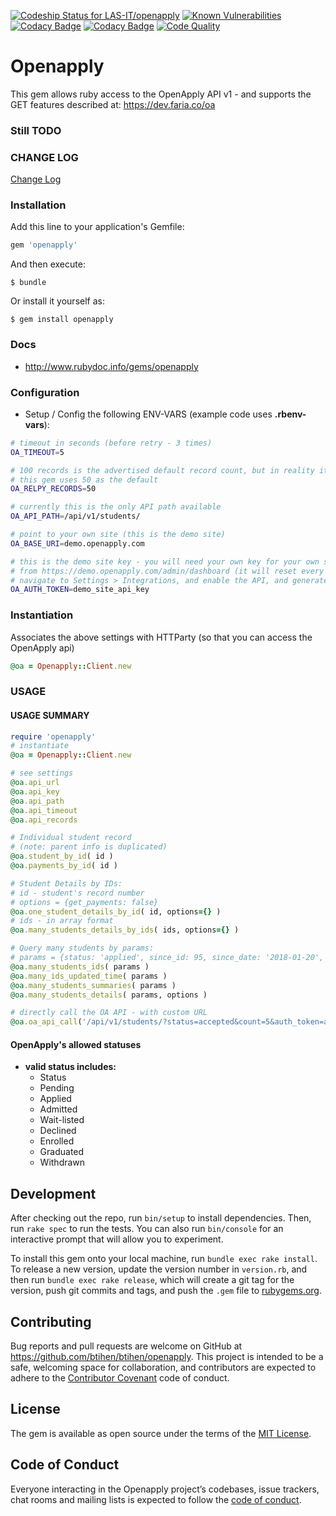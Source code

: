 [![Codeship Status for LAS-IT/openapply](https://app.codeship.com/projects/b3b1a8b0-3f90-0138-630c-02a65faac0e6/status?branch=master)](https://app.codeship.com/projects/387673)  [![Known Vulnerabilities](https://snyk.io/test/github/btihen/openapply/badge.svg?targetFile=Gemfile.lock)](https://snyk.io/test/github/btihen/openapply?targetFile=Gemfile.lock)    [![Codacy Badge](https://api.codacy.com/project/badge/Grade/7b2062680fd14704bd321baef8dbddce)](https://www.codacy.com/app/btihen/openapply?utm_source=github.com&amp;utm_medium=referral&amp;utm_content=btihen/openapply&amp;utm_campaign=Badge_Grade)  [![Codacy Badge](https://api.codacy.com/project/badge/Coverage/7b2062680fd14704bd321baef8dbddce)](https://www.codacy.com/app/btihen/openapply?utm_source=github.com&utm_medium=referral&utm_content=btihen/openapply&utm_campaign=Badge_Coverage)   [![Code Quality](https://bettercodehub.com/edge/badge/btihen/shop?branch=master)](https://bettercodehub.com/)  


# Openapply

This gem allows ruby access to the OpenApply API v1 - and supports the GET features described at: https://dev.faria.co/oa


### Still TODO


### CHANGE LOG

[Change Log](https://github.com/btihen/openapply/blob/master/CHANGE_LOG.md)


### Installation

Add this line to your application's Gemfile:

```ruby
gem 'openapply'
```

And then execute:

    $ bundle

Or install it yourself as:

    $ gem install openapply


### Docs

* http://www.rubydoc.info/gems/openapply


### Configuration

* Setup / Config the following ENV-VARS (example code uses **.rbenv-vars**):

```bash
# timeout in seconds (before retry - 3 times)
OA_TIMEOUT=5

# 100 records is the advertised default record count, but in reality it is 10
# this gem uses 50 as the default
OA_RELPY_RECORDS=50

# currently this is the only API path available
OA_API_PATH=/api/v1/students/

# point to your own site (this is the demo site)
OA_BASE_URI=demo.openapply.com

# this is the demo site key - you will need your own key for your own site
# from https://demo.openapply.com/admin/dashboard (it will reset every hour)
# navigate to Settings > Integrations, and enable the API, and generate a token
OA_AUTH_TOKEN=demo_site_api_key
```

### Instantiation
Associates the above settings with HTTParty
(so that you can access the OpenApply api)

```ruby
@oa = Openapply::Client.new
```

###  USAGE

#### USAGE SUMMARY

```ruby
require 'openapply'
# instantiate
@oa = Openapply::Client.new

# see settings
@oa.api_url
@oa.api_key
@oa.api_path
@oa.api_timeout
@oa.api_records

# Individual student record
# (note: parent info is duplicated)
@oa.student_by_id( id )
@oa.payments_by_id( id )

# Student Details by IDs:
# id - student's record number
# options = {get_payments: false}
@oa.one_student_details_by_id( id, options={} )
# ids - in array format
@oa.many_students_details_by_ids( ids, options={} )

# Query many students by params:
# params = {status: 'applied', since_id: 95, since_date: '2018-01-20', count: 50}
@oa.many_students_ids( params )
@oa.many_ids_updated_time( params )
@oa.many_students_summaries( params )
@oa.many_students_details( params, options )

# directly call the OA API - with custom URL
@oa.oa_api_call('/api/v1/students/?status=accepted&count=5&auth_token=add_api_key')
```

#### OpenApply's allowed statuses

* **valid status includes:**
  - Status
  - Pending
  - Applied
  - Admitted
  - Wait-listed
  - Declined
  - Enrolled
  - Graduated
  - Withdrawn


## Development

After checking out the repo, run `bin/setup` to install dependencies. Then, run `rake spec` to run the tests. You can also run `bin/console` for an interactive prompt that will allow you to experiment.

To install this gem onto your local machine, run `bundle exec rake install`. To release a new version, update the version number in `version.rb`, and then run `bundle exec rake release`, which will create a git tag for the version, push git commits and tags, and push the `.gem` file to [rubygems.org](https://rubygems.org).

## Contributing

Bug reports and pull requests are welcome on GitHub at https://github.com/btihen/btihen/openapply. This project is intended to be a safe, welcoming space for collaboration, and contributors are expected to adhere to the [Contributor Covenant](http://contributor-covenant.org) code of conduct.

## License

The gem is available as open source under the terms of the [MIT License](http://opensource.org/licenses/MIT).

## Code of Conduct

Everyone interacting in the Openapply project’s codebases, issue trackers, chat rooms and mailing lists is expected to follow the [code of conduct](https://github.com/btihen/openapply/blob/master/CODE_OF_CONDUCT.md).
